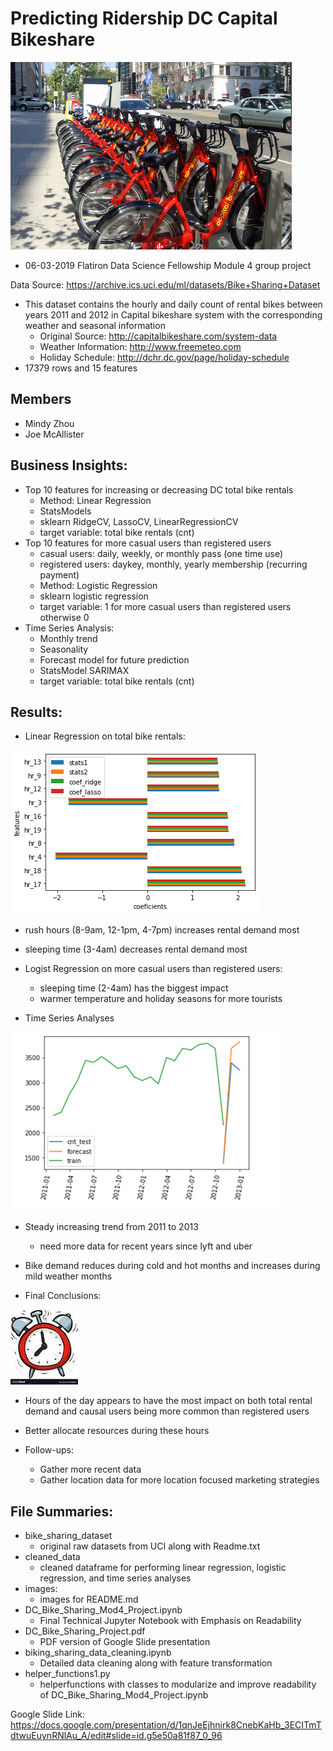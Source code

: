 # Predicting Ridership DC Capital Bikeshare

![](images/capital_bikes.jpeg)

* 06-03-2019 Flatiron Data Science Fellowship Module 4 group project 

Data Source: https://archive.ics.uci.edu/ml/datasets/Bike+Sharing+Dataset 
  *  This dataset contains the hourly and daily count of rental bikes between years 2011 and 2012 in Capital bikeshare system with the corresponding weather and seasonal information 
      * Original Source: http://capitalbikeshare.com/system-data 
      * Weather Information: http://www.freemeteo.com 
      * Holiday Schedule: http://dchr.dc.gov/page/holiday-schedule
  * 17379 rows and 15 features
      
 ## Members
- Mindy Zhou
- Joe McAllister

## Business Insights:
- Top 10 features for increasing or decreasing DC total bike rentals 
   - Method: Linear Regression
   - StatsModels 
   - sklearn RidgeCV, LassoCV, LinearRegressionCV
   - target variable: total bike rentals (cnt)
- Top 10 features for more casual users than registered users
  - casual users: daily, weekly, or monthly pass (one time use)
  - registered users: daykey, monthly, yearly membership (recurring payment) 
  - Method: Logistic Regression
  - sklearn logistic regression 
  - target variable: 1 for more casual users than registered users otherwise 0 
- Time Series Analysis: 
  - Monthly trend 
  - Seasonality 
  - Forecast model for future prediction 
  - StatsModel SARIMAX 
  - target variable: total bike rentals (cnt)
  
## Results: 
- Linear Regression on total bike rentals:

![](images/coefs.png)

  - rush hours (8-9am, 12-1pm, 4-7pm) increases rental demand most 
  - sleeping time (3-4am) decreases rental demand most 
  
- Logist Regression on more casual users than registered users:
  - sleeping time (2-4am) has the biggest impact 
  - warmer temperature and holiday seasons for more tourists 

- Time Series Analyses

![](images/forecast.png)

  - Steady increasing trend from 2011 to 2013
    - need more data for recent years since lyft and uber 
  - Bike demand reduces during cold and hot months and increases during mild weather months 
  
- Final Conclusions:

![](images/clock.jpeg)

  - Hours of the day appears to have the most impact on both total rental demand and causal users being more common than registered users 
  - Better allocate resources during these hours 
  
- Follow-ups:
  - Gather more recent data 
  - Gather location data for more location focused marketing strategies
  
## File Summaries:
- bike_sharing_dataset
  - original raw datasets from UCI along with Readme.txt
- cleaned_data
  - cleaned dataframe for performing linear regression, logistic regression, and time series analyses 
- images:
  - images for README.md
- DC_Bike_Sharing_Mod4_Project.ipynb
  - Final Technical Jupyter Notebook with Emphasis on Readability 
- DC_Bike_Sharing_Project.pdf
  - PDF version of Google Slide presentation 
- biking_sharing_data_cleaning.ipynb
  - Detailed data cleaning along with feature transformation 
- helper_functions1.py
  - helperfunctions with classes to modularize and improve readability of DC_Bike_Sharing_Mod4_Project.ipynb

  
Google Slide Link: https://docs.google.com/presentation/d/1qnJeEjhnirk8CnebKaHb_3ECITmTdtwuEuynRNlAu_A/edit#slide=id.g5e50a81f87_0_96

  
